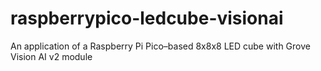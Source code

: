 # raspberrypico-ledcube-visionai
An application of a Raspberry Pi Pico–based 8x8x8 LED cube with Grove Vision AI v2 module
